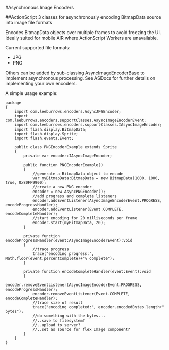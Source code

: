 #Asynchronous Image Encoders

##ActionScript 3 classes for asynchronously encoding BitmapData source into image file formats

Encodes BitmapData objects over multiple frames to avoid freezing the UI.
Ideally suited for mobile AIR where ActionScript Workers are unavailable.

Current supported file formats:

* JPG
* PNG

Others can be added by sub-classing AsyncImageEncoderBase to implement asynchronous processing.
See ASDocs for further details on implementing your own encoders.


A simple usage example:

	package
	{
		import com.leeburrows.encoders.AsyncJPGEncoder;
		import com.leeburrows.encoders.supportClasses.AsyncImageEncoderEvent;
		import com.leeburrows.encoders.supportClasses.IAsyncImageEncoder;
		import flash.display.BitmapData;
		import flash.display.Sprite;
		import flash.events.Event;
	
		public class PNGEncoderExample extends Sprite
		{
			private var encoder:IAsyncImageEncoder;
	
			public function PNGEncoderExample()
			{
				//generate a BitmapData object to encode
				var myBitmapData:BitmapData = new BitmapData(1000, 1000, true, 0x80FF9900);
				//create a new PNG encoder
				encoder = new AsyncPNGEncoder();
				//add progress and complete listeners
				encoder.addEventListener(AsyncImageEncoderEvent.PROGRESS, encodeProgressHandler);
				encoder.addEventListener(Event.COMPLETE, encodeCompleteHandler);
				//start encoding for 20 milliseconds per frame
				encoder.start(myBitmapData, 20);
			}
	
			private function encodeProgressHandler(event:AsyncImageEncoderEvent):void
			{
				//trace progress
				trace("encoding progress:", Math.floor(event.percentComplete)+"% complete");
			}
	
			private function encodeCompleteHandler(event:Event):void
			{
				encoder.removeEventListener(AsyncImageEncoderEvent.PROGRESS, encodeProgressHandler);
				encoder.removeEventListener(Event.COMPLETE, encodeCompleteHandler);
				//trace size of result
				trace("encoding completed:", encoder.encodedBytes.length+" bytes");
				//do something with the bytes...
				//..save to filesystem?
				//..upload to server?
				//..set as source for flex Image component?
			}
		}
	}